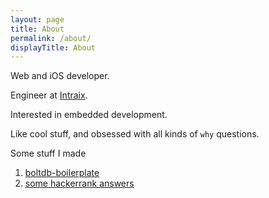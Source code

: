 ```yaml
---
layout: page
title: About
permalink: /about/
displayTitle: About 
---
```


Web and iOS developer.

Engineer at [Intraix](http://www.intraix.com/).

Interested in embedded development.

Like cool stuff, and obsessed with all kinds of `why` questions.

Some stuff I made

1. [boltdb-boilerplate](https://github.com/bobintornado/boltdb-boilerplate)
2. [some hackerrank answers](https://github.com/bobintornado/hackerrank)
